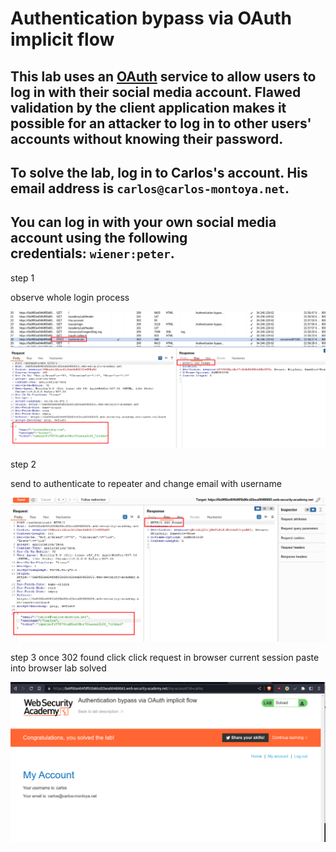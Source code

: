 # Authentication bypass via OAuth implicit flow

## This lab uses an [OAuth](https://portswigger.net/web-security/oauth) service to allow users to log in with their social media account. Flawed validation by the client application makes it possible for an attacker to log in to other users' accounts without knowing their password.

## To solve the lab, log in to Carlos's account. His email address is `carlos@carlos-montoya.net`.

## You can log in with your own social media account using the following credentials: `wiener:peter`.

step 1

observe whole login process

![screenshot](./images/lab1_proxy_http_history.png)

step 2

send to authenticate to repeater
and change email with username

![screenshot](./images/lab1_post_request_with_carlos.png)

step 3
once 302 found click click request in browser current session paste into browser
lab solved

![screenshot](./images/lab1_solved_lab.png)
